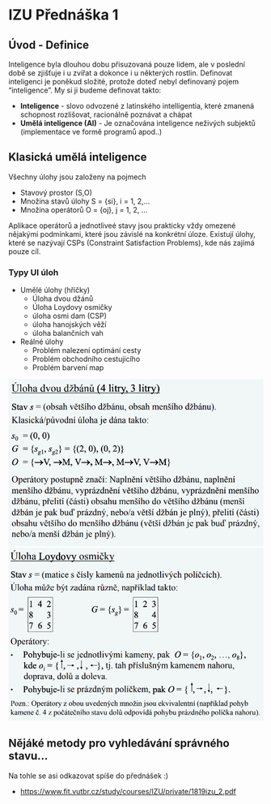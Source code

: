# IZU Přednáška 1
## Úvod - Definice
Inteligence byla dlouhou dobu přisuzovaná pouze lidem, ale v poslední době se zjišťuje i u zvířat a dokonce i u některých rostlin.
Definovat inteligenci je poněkud složité, protože doteď nebyl definovaný pojem “inteligence”.
My si ji budeme definovat takto: 
- **Inteligence** - slovo odvozené z latinského intelligentia, které zmanená schopnost rozlišovat, racionálně poznávat a chápat
- **Umělá inteligence (AI)** - Je označována inteligence neživých subjektů (implementace ve formě programů apod..)

## Klasická umělá inteligence
Všechny úlohy jsou založeny na pojmech
- Stavový prostor (S,O)
- Množina stavů úlohy S = {si}, i = 1, 2,...
- Množina operátorů O = {oj}, j = 1, 2, ...

Aplikace operátorů a jednotliveé stavy jsou prakticky vždy omezené nějakými podmínkami, které jsou závislé na konkrétní úloze. Existují úlohy, které se nazývají CSPs (Constraint Satisfaction Problems), kde nás zajímá pouze cíl.

### Typy UI úloh
- Umělé úlohy (hříčky)
	- Úloha dvou džánů
	- Úloha Loydovy osmičky
	- úloha osmi dam (CSP)
	- úloha hanojských věží
	- úloha balančních vah
- Reálné úlohy
	- Problém nalezení optimání cesty
	- Problém obchodního cestujícího
	- Problém barvení map

![example_1](./images/image_1.png)
![example_2](./images/image_2.png)


## Nějáké metody pro vyhledávání správného stavu...
Na tohle se asi odkazovat spíše do přednášek :) 
- https://www.fit.vutbr.cz/study/courses/IZU/private/1819izu_2.pdf